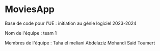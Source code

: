 # MoviesApp

Base de code pour l'UE : initiation au génie logiciel 2023-2024

Nom de l'équipe : team 1

Membres de l'équipe : 
Taha el meliani
Abdelaziz Mohandi
Said Toumert